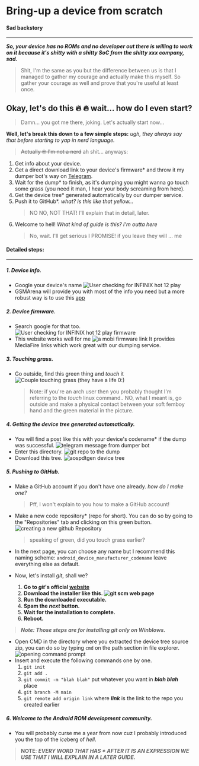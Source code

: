 # Bring-up a device from scratch

#### Sad backstory

---

***So, your device has no ROMs and no developer out there is willing to work on it because it's shitty with a shitty SoC from the shitty xxx company, sad.***

> Shit, I'm the same as you but the difference between us is that I managed to gather my courage and actually make this myself. So gather your courage as well and prove that you're useful at least once.

## Okay, let's do this 🔥 🔥 wait... how do I even start?

> Damn... you got me there, joking. Let's actually start now...

**Well, let's break this down to a few simple steps:** *ugh, they always say that before starting to yap in nerd language.*

> ~~Actually 🤓 I'm not a nerd~~ ah shit... anyways:

1. Get info about your device.
2. Get a direct download link to your device's firmware* and throw it my dumper bot's way on [Telegram](https://t.me/OkBuddyGSI).
3. Wait for the dump* to finish, as it's dumping you might wanna go touch some grass (you need it man, I hear your body screaming from here).
4. Get the device tree* generated automatically by our dumper service.
5. Push it to GitHub*. *what? is this like that yellow...*
   > NO NO, NOT THAT! I'll explain that in detail, later.
6. Welcome to hell! *What kind of guide is this? I'm outta here*
   > No, wait. I'll get serious I PROMISE! if you leave they will ... me

#### Detailed steps:

---

##### 1. ***Device info.***

* Google your device's name
  ![User checking for INFINIX hot 12 play](https://opendroid-docs-cdn.pugzarecute.com/wiki/assets/20240813_164030_image.png)
* GSMArena will provide you with most of the info you need but a more robust way is to use this [app](https://play.google.com/store/apps/details?id=ru.andr7e.deviceinfohw&hl=en)

##### 2. ***Device firmware.***

* Search google for that too.
  ![User checking for INFINIX hot 12 play firmware](https://opendroid-docs-cdn.pugzarecute.com/wiki/assets/20240813_165746_image.png)
* This website works well for me
  ![a mobi firmware link](https://opendroid-docs-cdn.pugzarecute.com/wiki/assets/20240813_165929_image.png)
  It provides MediaFire links which work great with our dumping service.

##### 3. ***Touching grass.***

* Go outside, find this green thing and *touch* it
  ![Couple touching grass (they have a life 0:)](https://opendroid-docs-cdn.pugzarecute.com/wiki/assets/has-a-life.jpg)
  > Note: if you're an arch user then you probably thought I'm referring to the *touch* linux command.. NO, what I meant is, go outside and make a physical contact between your soft femboy hand and the green material in the picture.

##### 4. ***Getting the device tree generated automatically.***

* You will find a post like this with your device's codename* if the dump was successful.
  ![telegram message from dumper bot](https://opendroid-docs-cdn.pugzarecute.com/wiki/assets/20240813_173412_image.png)
* Enter this directory.
  ![git repo to the dump](https://opendroid-docs-cdn.pugzarecute.com/wiki/assets/20240813_174645_image.png)
* Download this tree.
  ![aospdtgen device tree](https://opendroid-docs-cdn.pugzarecute.com/wiki/assets/20240813_174808_image.png)

##### 5. ***Pushing to GitHub.***

* Make a GitHub account if you don't have one already. *how do I make one?*
  
  > Pff, I won't explain to you how to make a GitHub account!
* Make a new code repository* (repo for short). You can do so by going to the "Repositories" tab and clicking on this green button.
  ![creating a new github Repository](https://opendroid-docs-cdn.pugzarecute.com/wiki/assets/20240813_180248_image.png)
  
  > speaking of green, did you touch grass earlier?
* In the next page, you can choose any name but I recommend this naming scheme: `android_device_manufacturer_codename` leave everything else as default.
* Now, let's install *git*, shall we?
  
  1. **Go to *git*'s official [website](https://git-scm.com/)**
  2. **Download the installer like this.
![git scm web page](https://opendroid-docs-cdn.pugzarecute.com/wiki/assets/20240813_181752_image.png)**
  3. **Run the downloaded executable.**
  4. **Spam the *next* button.**
  5. **Wait for the installation to complete.**
  6. **Reboot.**

> ***Note: Those steps are for installing *git* only on Winblows.***

* Open CMD in the directory where you extracted the device tree source zip, you can do so by typing `cmd` on the path section in file explorer.
  ![opening command prompt](https://opendroid-docs-cdn.pugzarecute.com/wiki/assets/20240813_183042_image.png)
* Insert and execute the following commands one by one.
  1. `git init`
  2. `git add .`
  3. `git commit -m "blah blah"` put whatever you want in ***blah blah*** place
  4. `git branch -M main`
  5. `git remote add origin link` where ***link*** is the link to the repo you created earlier

##### 6. ***Welcome to the Android ROM development community.***

* You will probably curse me a year from now cuz I probably introduced you the top of the *ice*berg of *hell*.

> **NOTE**: ***EVERY WORD THAT HAS * AFTER IT IS AN EXPRESSION WE USE THAT I WILL EXPLAIN IN A LATER GUIDE.***


